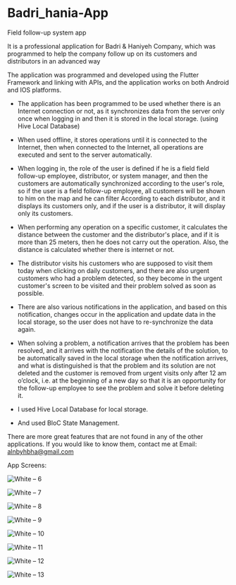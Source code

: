 # Badri_hania-App

Field follow-up system app 

It is a professional application for Badri & Haniyeh Company, which was programmed to help the company follow up on its customers and distributors in an advanced way 

The application was programmed and developed using the Flutter Framework and linking with APIs, and the application works on both Android and IOS platforms. 

  * The application has been programmed to be used whether there is an Internet connection or not, as it synchronizes data from the server only once when logging in and then it is stored in the local storage. (using Hive Local Database) 

* When used offline, it stores operations until it is connected to the Internet, then when connected to the Internet, all operations are executed and sent to the server automatically. 

* When logging in, the role of the user is defined if he is a field field follow-up employee, distributor, or system manager, and then the customers are automatically synchronized according to the user's role, so if the user is a field follow-up employee, all customers will be shown to him on the map and he can filter According to each distributor, and it displays its customers only, and if the user is a distributor, it will display only its customers. 

* When performing any operation on a specific customer, it calculates the distance between the customer and the distributor's place, and if it is more than 25 meters, then he does not carry out the operation. Also, the distance is calculated whether there is internet or not. 

* The distributor visits his customers who are supposed to visit them today when clicking on daily customers, and there are also urgent customers who had a problem detected, so they become in the urgent customer's screen to be visited and their problem solved as soon as possible. 

* There are also various notifications in the application, and based on this notification, changes occur in the application and update data in the local storage, so the user does not have to re-synchronize the data again. 

* When solving a problem, a notification arrives that the problem has been resolved, and it arrives with the notification the details of the solution, to be automatically saved in the local storage when the notification arrives, and what is distinguished is that the problem and its solution are not deleted and the customer is removed from urgent visits only after 12 am o’clock, i.e. at the beginning of a new day so that it is an opportunity for the follow-up employee to see the problem and solve it before deleting it. 

* I used Hive Local Database for local storage. 

* And used BloC State Management. 

There are more great features that are not found in any of the other applications. If you would like to know them, contact me at Email: alnbyhbha@gmail.com

App Screens:

![White – 6](https://github.com/BahaaAlnabeeh/Badri_hania-App/assets/42490211/b3f87f06-2d85-4b05-bb81-862a86b4716b)

![White – 7](https://github.com/BahaaAlnabeeh/Badri_hania-App/assets/42490211/f312bdce-33ca-4609-80d8-038d34c5c7d8)

![White – 8](https://github.com/BahaaAlnabeeh/Badri_hania-App/assets/42490211/f5be65e2-c9d7-4599-b113-157267fefb81)

![White – 9](https://github.com/BahaaAlnabeeh/Badri_hania-App/assets/42490211/0751cb2d-d512-4fbf-9c5f-4c5fd5f92c81)

![White – 10](https://github.com/BahaaAlnabeeh/Badri_hania-App/assets/42490211/135bbc52-f27f-4c0f-9e9b-dac1f552112b)

![White – 11](https://github.com/BahaaAlnabeeh/Badri_hania-App/assets/42490211/4a2bb48c-2367-44ec-ad9f-a0d718fdc774)

![White – 12](https://github.com/BahaaAlnabeeh/Badri_hania-App/assets/42490211/bc31b53c-ff4a-43e0-9326-87eef7f009e5)

![White – 13](https://github.com/BahaaAlnabeeh/Badri_hania-App/assets/42490211/77bcefcc-3970-4bd9-ad2d-9308e12ccd5f)

